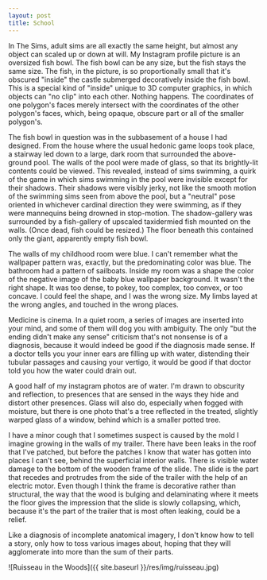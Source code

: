 ```yaml
---
layout: post
title: School
---
```

In The Sims, adult sims are all exactly the same height, but almost any object can scaled up or down at will. My Instagram profile picture is an oversized fish bowl. The fish bowl can be any size, but the fish stays the same size. The fish, in the picture, is so proportionally small that it's obscured "inside" the castle submerged decoratively inside the fish bowl. This is a special kind of "inside" unique to 3D computer graphics, in which objects can "no clip" into each other. Nothing happens. The coordinates of one polygon's faces merely intersect with the coordinates of the other polygon's faces, which, being opaque, obscure part or all of the smaller polygon's.

The fish bowl in question was in the subbasement of a house I had designed. From the house where the usual hedonic game loops took place, a stairway led down to a large, dark room that surrounded the above-ground pool. The walls of the pool were made of glass, so that its brightly-lit contents could be viewed. This revealed, instead of sims swimming, a quirk of the game in which sims swimming in the pool were invisible except for their shadows. Their shadows were visibly jerky, not like the smooth motion of the swimming sims seen from above the pool, but a "neutral" pose oriented in whichever cardinal direction they were swimming, as if they were mannequins being drowned in stop-motion. The shadow-gallery was surrounded by a fish-gallery of upscaled taxidermied fish mounted on the walls. (Once dead, fish could be resized.) The floor beneath this contained only the giant, apparently empty fish bowl.

The walls of my childhood room were blue. I can't remember what the wallpaper pattern was, exactly, but the predominating color was blue. The bathroom had a pattern of sailboats. Inside my room was a shape the color of the negative image of the baby blue wallpaper background. It wasn't the right shape. It was too dense, to pokey, too complex, too convex, or too concave. I could feel the shape, and I was the wrong size. My limbs layed at the wrong angles, and touched in the wrong places.

Medicine is cinema. In a quiet room, a series of images are inserted into your mind, and some of them will dog you with ambiguity. The only "but the ending didn't make any sense" criticism that's not nonsense is of a diagnosis, because it would indeed be good if the diagnosis made sense. If a doctor tells you your inner ears are filling up with water, distending their tubular passages and causing your vertigo, it would be good if that doctor told you how the water could drain out.

A good half of my instagram photos are of water. I'm drawn to obscurity and reflection, to presences that are sensed in the ways they hide and distort other presences. Glass will also do, especially when fogged with moisture, but there is one photo that's a tree reflected in the treated, slightly warped glass of a window, behind which is a smaller potted tree.

I have a minor cough that I sometimes suspect is caused by the mold I imagine growing in the walls of my trailer. There have been leaks in the roof that I've patched, but before the patches I know that water has gotten into places I can't see, behind the superficial interior walls. There is visible water damage to the bottom of the wooden frame of the slide. The slide is the part that recedes and protrudes from the side of the trailer with the help of an electric motor. Even though I think the frame is decorative rather than structural, the way that the wood is bulging and delaminating where it meets the floor gives the impression that the slide is slowly collapsing, which, because it's the part of the trailer that is most often leaking, could be a relief.

Like a diagnosis of incomplete anatomical imagery, I don't know how to tell a story, only how to toss various images about, hoping that they will agglomerate into more than the sum of their parts.

![Ruisseau in the Woods]({{ site.baseurl }}/res/img/ruisseau.jpg)